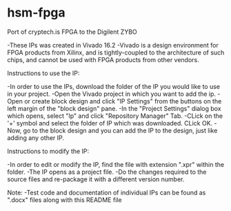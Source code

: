 # hsm-fpga
Port of cryptech.is FPGA to the Digilent ZYBO

-These IPs was created in Vivado 16.2
-Vivado is a design environment for FPGA products from Xilinx, and is tightly-coupled to the architecture of such chips, 
 and cannot be used with FPGA products from other vendors.
 
 
Instructions to use the IP:
 
-In order to use the IPs, download the folder of the IP you would like to use in your project.
-Open the Vivado project in which you want to add the ip. 
-Open or create block design and click "IP Settings" from the buttons on the left margin of the "block design" pane.
-In the "Project Settings" dialog box which opens, select "Ip" and click "Repository Manager" Tab.
-CLick on the '+' symbol and select the folder of IP which was downloaded. CLick OK.
-Now, go to the block design and you can add the IP to the design, just like adding any other IP.


Instructions to modify the IP:

-In order to edit or modify the IP, find the file with extension ".xpr" within the folder.
-The IP opens as a project file.
-Do the changes required to the source files and re-package it with a different version number.


Note:
-Test code and documentation of individual IPs can be found as ".docx" files along with this README file

